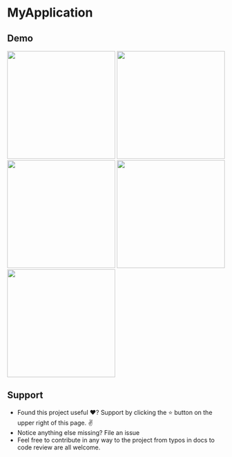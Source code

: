# MyApplication

## Demo
<p float="left">
<img src="screenshots/splashscreen.png" width=250/>
<img src="screenshots/login screen.png" width=250/>
<img src="screenshots/selectregistration.png" width=250/>
<img src="screenshots/employer registration.png" width=250/>
<img src="screenshots/worker registration.png" width=250/>
  </p>

## Support
- Found this project useful ❤️? Support by clicking the ⭐️ button on the upper right of this page. ✌️
- Notice anything else missing? File an issue
- Feel free to contribute in any way to the project from typos in docs to code review are all welcome.
